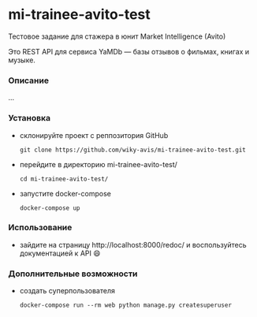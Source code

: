 # mi-trainee-avito-test
Тестовое задание для стажера в юнит Market Intelligence (Avito)

Это REST API для сервиса YaMDb — базы отзывов о фильмах, книгах и музыке.

### Описание
...

### Установка
- склонируйте проект с реппозитория GitHub
    ```
    git clone https://github.com/wiky-avis/mi-trainee-avito-test.git
    ```
- перейдите в директорию mi-trainee-avito-test/
    ```
    cd mi-trainee-avito-test/
    ```
- запустите docker-compose
    ```
    docker-compose up
    ```

### Использование
- зайдите на страницу http://localhost:8000/redoc/ 
и воспользуйтесь документацией к API :smile:

### Дополнительные возможности
- создать суперпользователя
    ```
    docker-compose run --rm web python manage.py createsuperuser
    ```
